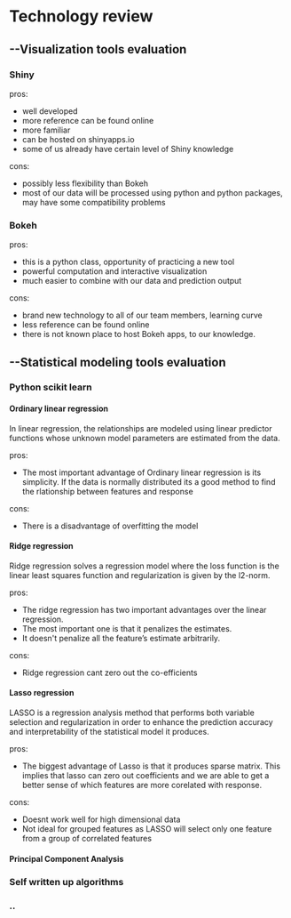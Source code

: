# Technology review
## --Visualization tools evaluation
### Shiny

pros: 

* well developed
* more reference can be found online
* more familiar
* can be hosted on shinyapps.io
* some of us already have certain level of Shiny knowledge
      
cons: 

* possibly less flexibility than Bokeh 
* most of our data will be processed using python and python packages, 
  may have some compatibility problems

### Bokeh

pros: 

* this is a python class, opportunity of practicing a new tool
* powerful computation and interactive visualization
* much easier to combine with our data and prediction output
      
cons: 

* brand new technology to all of our team members, learning curve
* less reference can be found online
* there is not known place to host Bokeh apps, to our knowledge. 

## --Statistical modeling tools evaluation
### Python scikit learn

#### Ordinary linear regression
In linear regression, the relationships are modeled using linear predictor functions whose unknown model parameters are estimated from the data. 

pros: 
* The most important advantage of Ordinary linear regression is its simplicity. If the data is normally distributed its a good method to find the rlationship between features and response

cons: 
* There is a disadvantage of overfitting the model


#### Ridge regression
Ridge regression solves a regression model where the loss function is the linear least squares function and regularization is given by the l2-norm. 

pros: 
* The ridge regression has two important advantages over the linear regression. 
* The most important one is that it penalizes the estimates. 
* It doesn't penalize all the feature’s estimate arbitrarily. 

cons:
* Ridge regression cant zero out the co-efficients

#### Lasso regression
LASSO is a regression analysis method that performs both variable selection and regularization in order to enhance the prediction accuracy and interpretability of the statistical model it produces. 

pros:
* The biggest advantage of Lasso is that it produces sparse matrix. This implies that lasso can zero out coefficients and we are able to get a better sense of which features are more corelated with response.

cons:
* Doesnt work well for high dimensional data
* Not ideal for grouped features as LASSO will select only one feature from a group of correlated features

#### Principal Component Analysis


### Self written up algorithms
### ..
